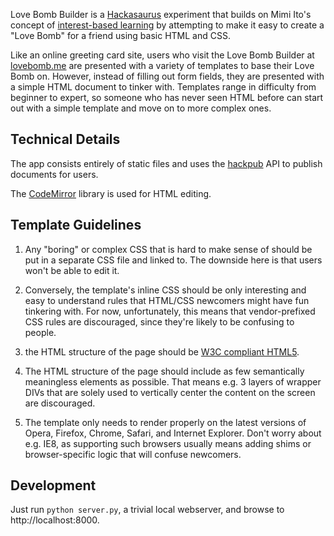 Love Bomb Builder is a [Hackasaurus][] experiment that builds on Mimi Ito's concept of [interest-based learning][] by attempting to make it easy to create a "Love Bomb" for a friend using basic HTML and CSS.

Like an online greeting card site, users who visit the Love Bomb Builder at [lovebomb.me][] are presented with a variety of templates to base their Love Bomb on. However, instead of filling out form fields, they are presented with a simple HTML document to tinker with. Templates range in difficulty from beginner to expert, so someone who has never seen HTML before can start out with a simple template and move on to more complex ones.

## Technical Details

The app consists entirely of static files and uses the [hackpub][] API to publish documents for users.

The [CodeMirror][] library is used for HTML editing.

## Template Guidelines

1. Any "boring" or complex CSS that is hard to make sense of should be put in a separate CSS file and linked to. The downside here is that users won't be able to edit it.

2. Conversely, the template's inline CSS should be only interesting and easy to understand rules that HTML/CSS newcomers might have fun tinkering with. For now, unfortunately, this means that vendor-prefixed CSS rules are discouraged, since they're likely to be confusing to people.

3. the HTML structure of the page should be [W3C compliant HTML5][].

4. The HTML structure of the page should include as few semantically meaningless elements as possible. That means e.g. 3 layers of wrapper DIVs that are solely used to vertically center the content on the screen are discouraged.

5. The template only needs to render properly on the latest versions of Opera, Firefox, Chrome, Safari, and Internet Explorer. Don't worry about e.g. IE8, as supporting such browsers usually means adding shims or browser-specific logic that will confuse newcomers.

## Development

Just run `python server.py`, a trivial local webserver, and browse to http://localhost:8000.

  [Hackasaurus]: http://hackasaurus.org
  [interest-based learning]: http://commonspace.wordpress.com/2011/09/27/friends-and-mentors/
  [lovebomb.me]: http://lovebomb.me
  [hackpub]: https://github.com/hackasaurus/hackpub
  [CodeMirror]: http://codemirror.net/
  [W3C compliant HTML5]: http://html5.validator.nu/
